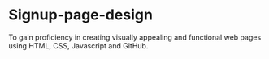 # Signup-page-design
 To gain proficiency in creating visually appealing and functional web pages using HTML, CSS, Javascript and GitHub.
